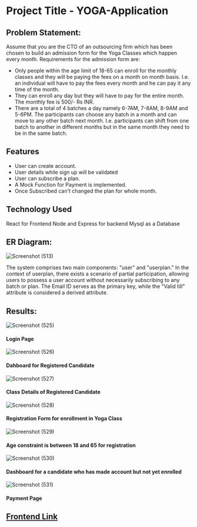 # Project Title - YOGA-Application
## Problem Statement:
Assume that you are the CTO of an outsourcing firm which has been chosen to build an
admission form for the Yoga Classes which happen every month.
Requirements for the admission form are:
- Only people within the age limit of 18-65 can enroll for the monthly classes and they will
be paying the fees on a month on month basis. I.e. an individual will have to pay the fees
every month and he can pay it any time of the month.
- They can enroll any day but they will have to pay for the entire month. The monthly fee is
500/- Rs INR.
- There are a total of 4 batches a day namely 6-7AM, 7-8AM, 8-9AM and 5-6PM. The
participants can choose any batch in a month and can move to any other batch next
month. I.e. participants can shift from one batch to another in different months but in the
same month they need to be in the same batch.


## Features
- User can create account.
- User details while sign up will be validated
- User can subscribe a plan.
- A Mock Function for Payment is implemented.
- Once Subscribed can't changed the plan for whole month.

  
## Technology Used
React for Frontend
Node and Express for backend
Mysql as a Database

## ER Diagram:

![Screenshot (513)](https://github.com/D-P-01/YOGA-FRONT_END/assets/148607994/f62be719-5791-4aa2-9936-6665e81f8b4d)

The system comprises two main components: "user" and "userplan." 
In the context of userplan, there exists a scenario of partial participation, allowing users to possess a user account without necessarily subscribing to any batch or plan.
The Email ID serves as the primary key, while the "Valid till" attribute is considered a derived attribute.

## Results:

![Screenshot (525)](https://github.com/D-P-01/YOGA-FRONT_END/assets/148607994/0632e38d-1126-457a-9c3e-89aace2c3ea2)
#### Login Page 

![Screenshot (526)](https://github.com/D-P-01/YOGA-FRONT_END/assets/148607994/d4a7aa0f-4837-4f21-bc14-a22921409477)
#### Dahboard for Registered Candidate

![Screenshot (527)](https://github.com/D-P-01/YOGA-FRONT_END/assets/148607994/9f62a0d5-0e0b-4297-9346-0c518aa164cf)
#### Class Details of Registered Candidate

![Screenshot (528)](https://github.com/D-P-01/YOGA-FRONT_END/assets/148607994/433ce7ae-8bb9-4495-8482-c51b0b110b52)
#### Registration Form for enrollment in Yoga Class

![Screenshot (529)](https://github.com/D-P-01/YOGA-FRONT_END/assets/148607994/894317a5-6330-438c-8324-84e076f19ff2)
#### Age constraint is between 18 and 65 for registration

![Screenshot (530)](https://github.com/D-P-01/YOGA-FRONT_END/assets/148607994/447f009e-4ebf-4049-a38e-82e3d107cbe8)
#### Dashboard for a candidate who has made account but not yet enrolled

![Screenshot (531)](https://github.com/D-P-01/YOGA-FRONT_END/assets/148607994/c859a2da-2bd0-4f0f-a3ca-4b5d48bd4b27)
#### Payment Page 

## <a href="https://github.com/D-P-01/YOGA-FRONT_END">Frontend Link</a>






